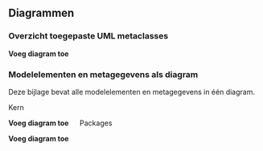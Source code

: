## Diagrammen

### Overzicht toegepaste UML metaclasses

**Voeg diagram toe**
  
### Modelelementen en metagegevens als diagram

Deze bijlage bevat alle modelelementen en metagegevens in één diagram.

Kern 

**Voeg diagram toe**
  
Packages
 
**Voeg diagram toe**
